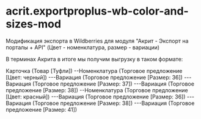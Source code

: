 # acrit.exportproplus-wb-color-and-sizes-mod
Модификация экспорта в Wildberries для модуля "Акрит - Экспорт на порталы + API" (Цвет - номенклатура, размер - вариации)

В терминах Акрита в итоге мы получим выгрузку в таком формате:

Карточка (Товар [Туфли])
--Номенклатура (Торговое предложение [Цвет: черный])
---Вариация (Торговое предложение [Размер: 36])
---Вариация (Торговое предложение [Размер: 37])
---Вариация (Торговое предложение [Размер: 38])
--Номенклатура (Торговое предложение [Цвет: красный])
---Вариация (Торговое предложение [Размер: 36])
---Вариация (Торговое предложение [Размер: 38])
---Вариация (Торговое предложение [Размер: 41])
